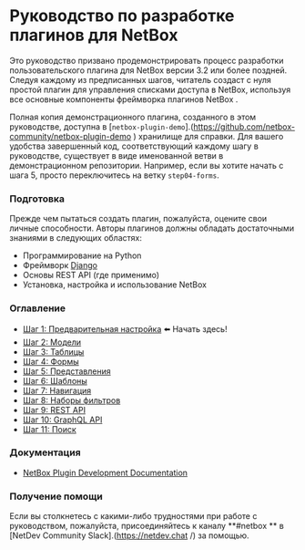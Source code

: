 # Руководство по разработке плагинов для NetBox

Это руководство призвано продемонстрировать процесс разработки пользовательского плагина для NetBox версии 3.2 или более поздней. Следуя каждому из предписанных шагов, читатель создаст с нуля простой плагин для управления списками доступа в NetBox, используя все основные компоненты фреймворка плагинов NetBox .

Полная копия демонстрационного плагина, созданного в этом руководстве, доступна в [`netbox-plugin-demo`].(https://github.com/netbox-community/netbox-plugin-demo ) хранилище для справки. Для вашего удобства завершенный код, соответствующий каждому шагу в руководстве, существует в виде именованной ветви в демонстрационном репозитории. Например, если вы хотите начать с шага 5, просто переключитесь на ветку `step04-forms`.

### Подготовка

Прежде чем пытаться создать плагин, пожалуйста, оцените свои личные способности. Авторы плагинов должны обладать достаточными знаниями в следующих областях:

* Программирование на Python
* Фреймворк [Django](https://www.djangoproject.com/)
* Основы REST API (где применимо)
* Установка, настройка и использование NetBox

### Оглавление

* [Шаг 1: Предварительная настройка](/tutorial/step01-initial-setup.md) :arrow_left: Начать здесь!
* [Шаг 2: Модели](/tutorial/step02-models.md)
* [Шаг 3: Таблицы](/tutorial/step03-tables.md)
* [Шаг 4: Формы](/tutorial/step04-forms.md)
* [Шаг 5: Представления](/tutorial/step05-views.md)
* [Шаг 6: Шаблоны](/tutorial/step06-templates.md)
* [Шаг 7: Навигация](/tutorial/step07-navigation.md)
* [Шаг 8: Наборы фильтров](/tutorial/step08-filter-sets.md)
* [Шаг 9: REST API](/tutorial/step09-rest-api.md)
* [Шаг 10: GraphQL API](/tutorial/step10-graphql-api.md)
* [Шаг 11: Поиск](/tutorial/step11-search.md)

### Документация

* [NetBox Plugin Development Documentation](https://netbox.readthedocs.io/en/stable/plugins/development/)

### Получение помощи

Если вы столкнетесь с какими-либо трудностями при работе с руководством, пожалуйста, присоединяйтесь к каналу **#netbox ** в [NetDev Community Slack].(https://netdev.chat /) за помощью.

